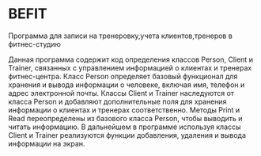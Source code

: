 # BEFIT
Программа для записи на тренеровку,учета клиентов,тренеров в фитнес-студию

Данная программа содержит код определения классов Person, Client и Trainer, связанных с управлением информацией о клиентах и тренерах фитнес-центра. Класс Person определяет базовый функционал для хранения и вывода информации о человеке, включая имя, телефон и адрес электронной почты. Классы Client и Trainer наследуются от класса Person и добавляют дополнительные поля для хранения информации о клиентах и тренерах соответственно. Методы Print и Read переопределены из базового класса Person, чтобы выводить и читать информацию.
В дальнейшем в программе используя классы Client и Trainer  реализуются функции добавления, удаления и вывода информации на экран.
